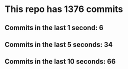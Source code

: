 # This repo has 1376 commits

## Commits in the last 1 second: 6
## Commits in the last 5 seconds: 34
## Commits in the last 10 seconds: 66
